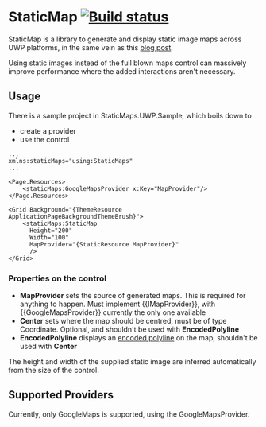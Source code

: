 # StaticMap [![Build status](https://ci.appveyor.com/api/projects/status/g0tv13g83kialg7a?svg=true)](https://ci.appveyor.com/project/olevett/staticmap)
StaticMap is a library to generate and display static image maps across UWP platforms, in the same vein as this [blog post]( http://www.jeff.wilcox.name/2012/01/jeffwilcox-maps/).

Using static images instead of the full blown maps control can massively improve performance where the added interactions aren't necessary.

## Usage
There is a sample project in StaticMaps.UWP.Sample, which boils down to
- create a provider
- use the control

```Xaml
...
xmlns:staticMaps="using:StaticMaps"
...

<Page.Resources>
    <staticMaps:GoogleMapsProvider x:Key="MapProvider"/>
</Page.Resources>

<Grid Background="{ThemeResource ApplicationPageBackgroundThemeBrush}">
    <staticMaps:StaticMap
      Height="200"
      Width="100"
      MapProvider="{StaticResource MapProvider}"
      />
</Grid>
```

### Properties on the control
- __MapProvider__ sets the source of generated maps. This is required for anything to happen. Must implement {{IMapProvider}}, with {{GoogleMapsProvider}} currently the only one available
- __Center__ sets where the map should be centred, must be of type Coordinate. Optional, and shouldn't be used with __EncodedPolyline__
- __EncodedPolyline__ displays an [encoded polyline](https://developers.google.com/maps/documentation/utilities/polylinealgorithm) on the map, shouldn't be used with __Center__

The height and width of the supplied static image are inferred automatically from the size of the control.

## Supported Providers
Currently, only GoogleMaps is supported, using the GoogleMapsProvider.
